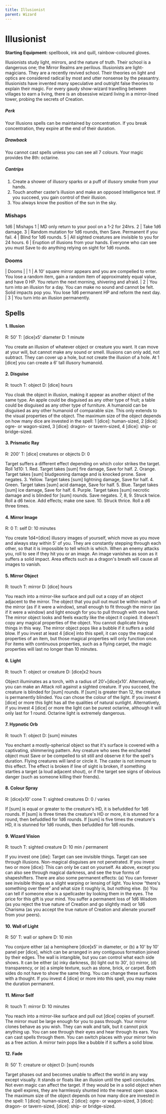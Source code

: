 ```yaml
---
title: Illusionist
parent: Wizard
---
```

# Illusionist 

**Starting Equipment:** spellbook, ink and quill, rainbow-coloured
gloves.

Illusionists study light, mirrors, and the nature of truth. Their
school is a dangerous one; the Mirror Realms are perilous.
Illusionists are light-magicians. They are a recently revived
school. Their theories on light and optics are considered radical
by most and utter nonsense by the peasantry. Illusionists have
invented many speculative and outright false theories to explain
their magic. For every gaudy show-wizard travelling between
villages to earn a living, there is an obsessive wizard living in a
mirror-lined tower, probing the secrets of Creation.

##### Perk

Your Illusions spells can be maintained by concentration. If you
break concentration, they expire at the end of their duration.

##### Drawback

You cannot cast spells unless you can see all 7 colours. Your
magic provides the 8th: octarine.

##### Cantrips

1. Create a shower of illusory sparks or a puff of illusory smoke from your hands.
2. Touch another caster’s illusion and make an opposed Intelligence test. If you succeed, you gain control of their illusion.
3. You always know the position of the sun in the sky.

### Mishaps

1d6 | Mishaps
1 | MD only return to your pool on a 1-2 for 24hrs.
2 | Take 1d6 damage.
3 | Random mutation for 1d6 rounds, then Save. Permanent if you fail.
4 | Blind for 1d6 rounds.
5 | All sighted creatures are invisible to you for 24 hours.
6 | Eruption of illusions from your hands. Everyone who can see you must Save to do anything relying on sight for 1d6 rounds.

### Dooms 

| Dooms |
| 1 | A 10’ square mirror appears and you are compelled to enter. You lose a random item, gain a random item of approximately equal value, and have 0 HP. You return the next morning, shivering and afraid.
| 2 | You turn into an illusion for a day. You can make no sound and cannot be felt. Solid impacts pop you. You lose 1d6 permanent HP and reform the next day.
| 3 | You turn into an illusion permanently.

## Spells

#### 1. Illusion

R: 50' T: [dice]x5' diameter D: 1 minute

You create an illusion of whatever object or creature you want. It can move at
your will, but cannot make any sound or smell. Illusions can only add, not
subtract. They can cover up a hole, but not create the illusion of a hole. At 1
[dice] you can create a 6’ tall illusory humanoid.

#### 2. Disguise

R: touch T: object D: [dice] hours

You cloak the object in illusion, making it appear as another object of the
same
type. An apple could be disguised as any other type of fruit; a table could be
disguised as any other type of furniture. A humanoid can be disguised as any
other humanoid of comparable size. This only extends to the visual properties
of
the object. The maximum size of the object depends on how many dice are
invested in the spell: 1 [dice]: human-sized, 2 [dice]: ogre- or wagon-sized, 3 [dice]: dragon- or tavern-sized, 4 [dice]: ship- or bridge-sized.

#### 3. Prismatic Ray

R: 200' T: [dice] creatures or objects D: 0

Target suffers a different effect depending on which color strikes the target.
Roll
1d10: 1. Red. Target takes [sum] fire damage, Save for half. 2. Orange. Target
takes [sum] bludgeoning damage and is knocked prone. Save negates. 3.
Yellow. Target takes [sum] lightning damage, Save for half. 4. Green. Target
takes [sum] acid damage, Save for half. 5. Blue. Target takes [sum] ice damage,
Save for half. 6. Purple. Target takes [sum] necrotic damage and is blinded for
[sum] rounds. Save negates. 7, 8, 9. Struck twice. Roll a d6 twice. Add
effects;
make one save. 10. Struck thrice. Roll a d6 three times.

#### 4. Mirror Image

R: 0 T: self D: 10 minutes

You create 1d4+[dice] illusory images of yourself, which move as you move and
always stay within 5' of you. They are constantly stepping through each other,
so
that it is impossible to tell which is which. When an enemy attacks you, roll
to see
if they hit you or an image. An image vanishes as soon as it suffers a solid
impact. Area effects such as a dragon's breath will cause all images to vanish.

#### 5. Mirror Object

R: touch T: mirror D: [dice] hours

You reach into a mirror-like surface and pull out a copy of an object adjacent
to
the mirror. The object that you pull out must be within reach of the mirror (as
if it
were a window), small enough to fit through the mirror (as if it were a window)
and light enough for you to pull through with one hand. The mirror object looks
and feels exactly like the object it copied. It doesn't copy any magical
properties
of the object. You cannot duplicate living things in this way. The mirror
object
pops like a bubble if it suffers a solid blow. If you invest at least 4 [dice]
into this
spell, it can copy the magical properties of an item, but those magical
properties
will only function once. For items with continuous properties, such as a flying
carpet, the magic properties will last no longer than 10 minutes.

#### 6. Light


R: touch T: object or creature D: [dice]x2 hours

Object illuminates as a torch, with a radius of 20’+[dice]x10’. Alternatively,
you
can make an Attack roll against a sighted creature. If you succeed, the
creature
is blinded for [sum] rounds. If [sum] is greater than 12, the creature is
permanently blinded. You can chose the colour of the light. If you invest 4
[dice]
or more this light has all the qualities of natural sunlight. Alternatively, if
you
invest 4 [dice] or more the light can be purest octarine, although it will only
last
for 1 round. Octarine light is extremely dangerous.

#### 7. Hypnotic Orb

R: touch T: object D: [sum] minutes

You enchant a mostly-spherical object so that it's surface is covered with a
captivating, shimmering pattern. Any creature who sees the enchanted object
must Save or be compelled to sit still and observe it for the spell's duration.
Flying creatures will land or circle it. The caster is not immune to this
effect. The
effect is broken if line of sight is broken, if something startles a target (a
loud
adjacent shout), or if the target see signs of obvious danger (such as someone
killing their friends).

#### 8. Colour Spray

R: [dice]x10' cone T: sighted creatures D: 0 / varies

If [sum] is equal or greater to the creature's HD, it is befuddled for 1d6
rounds. If
[sum] is three times the creature's HD or more, it is stunned for a round, then
befuddled for 1d6 rounds. If [sum] is five times the creature's HD, it is
stunned for
1d6 rounds, then befuddled for 1d6 rounds.

#### 9. Wizard Vision

R: touch T: sighted creature D: 10 min / permanent

If you invest one [die]: Target can see invisible things. Target can see
through
illusions. Non-magical disguises are not penetrated.
If you invest two or more [dice]: This can only be cast on yourself. As above,
except you can also see through magical darkness, and see the true forms of
shapeshifters. There are also some permanent effects: (a) You can forever see
invisible things as a slight warping or lensing of light. You know “there's
something over there” and what size it roughly is, but nothing else. (b) You
can
tell if someone else is a spellcaster by looking them in the eyes.
The price for this gift is your mind. You suffer a permanent loss of 1d6 Wisdom
(as you reject the true nature of Creation and go slightly mad) or 1d6 Charisma
(as you accept the true nature of Creation and alienate yourself from your
peers).

#### 10. Wall of Light

R: 50' T: wall or sphere D: 10 min

You conjure either (a) a hemisphere [dice]x5’ in diameter, or (b) a 10' by 10'
panel per [dice], which can be arranged in any contiguous formation joined by
their edges. The wall is intangible, but you can control what each side shows.
It
can be either (a) inky darkness, (b) light out to 30', (c) mirror, (d)
transparency, or
(e) a simple texture, such as stone, brick, or carpet. Both sides do not have
to
show the same thing. You can change these surfaces with a thought. If you
invest 4 [dice] or more into this spell, you may make the duration permanent.

#### 11. Mirror Self

R: touch T: mirror D: 10 minutes

You reach into a mirror-like surface and pull out [dice] copies of yourself.
The
mirror must be large enough for you to pass through. Your mirror clones behave
as you wish. They can walk and talk, but it cannot pick anything up. You can
see
through their eyes and hear through its ears. You can cast spells through them.
You can switch places with your mirror twin as a free action. A mirror twin
pops
like a bubble if it suffers a solid blow.

#### 12. Fade

R: 50' T: creature or object D: [sum] rounds

Target phases out and becomes unable to affect the world in any way except
visually. It stands or floats like an illusion until the spell concludes. Not
even
magic can affect the target. If they would be in a solid object when the spell
expires, they are harmlessly shunted into the nearest open space. The maximum
size of the object depends on how many dice are invested in the spell: 1 [dice]:
human-sized, 2 [dice]: ogre- or wagon-sized, 3 [dice]: dragon- or tavern-sized, [dice]: ship- or bridge-sized.
